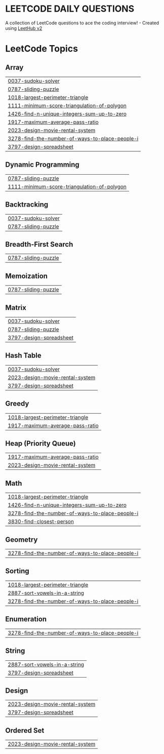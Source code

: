 # LEETCODE DAILY QUESTIONS
A collection of LeetCode questions to ace the coding interview! - Created using [LeetHub v2](https://github.com/arunbhardwaj/LeetHub-2.0)

<!---LeetCode Topics Start-->
# LeetCode Topics
## Array
|  |
| ------- |
| [0037-sudoku-solver](https://github.com/ritwik-1810/ritwikkibua/tree/master/0037-sudoku-solver) |
| [0787-sliding-puzzle](https://github.com/ritwik-1810/ritwikkibua/tree/master/0787-sliding-puzzle) |
| [1018-largest-perimeter-triangle](https://github.com/ritwik-1810/ritwikkibua/tree/master/1018-largest-perimeter-triangle) |
| [1111-minimum-score-triangulation-of-polygon](https://github.com/ritwik-1810/ritwikkibua/tree/master/1111-minimum-score-triangulation-of-polygon) |
| [1426-find-n-unique-integers-sum-up-to-zero](https://github.com/ritwik-1810/ritwikkibua/tree/master/1426-find-n-unique-integers-sum-up-to-zero) |
| [1917-maximum-average-pass-ratio](https://github.com/ritwik-1810/ritwikkibua/tree/master/1917-maximum-average-pass-ratio) |
| [2023-design-movie-rental-system](https://github.com/ritwik-1810/ritwikkibua/tree/master/2023-design-movie-rental-system) |
| [3278-find-the-number-of-ways-to-place-people-i](https://github.com/ritwik-1810/ritwikkibua/tree/master/3278-find-the-number-of-ways-to-place-people-i) |
| [3797-design-spreadsheet](https://github.com/ritwik-1810/ritwikkibua/tree/master/3797-design-spreadsheet) |
## Dynamic Programming
|  |
| ------- |
| [0787-sliding-puzzle](https://github.com/ritwik-1810/ritwikkibua/tree/master/0787-sliding-puzzle) |
| [1111-minimum-score-triangulation-of-polygon](https://github.com/ritwik-1810/ritwikkibua/tree/master/1111-minimum-score-triangulation-of-polygon) |
## Backtracking
|  |
| ------- |
| [0037-sudoku-solver](https://github.com/ritwik-1810/ritwikkibua/tree/master/0037-sudoku-solver) |
| [0787-sliding-puzzle](https://github.com/ritwik-1810/ritwikkibua/tree/master/0787-sliding-puzzle) |
## Breadth-First Search
|  |
| ------- |
| [0787-sliding-puzzle](https://github.com/ritwik-1810/ritwikkibua/tree/master/0787-sliding-puzzle) |
## Memoization
|  |
| ------- |
| [0787-sliding-puzzle](https://github.com/ritwik-1810/ritwikkibua/tree/master/0787-sliding-puzzle) |
## Matrix
|  |
| ------- |
| [0037-sudoku-solver](https://github.com/ritwik-1810/ritwikkibua/tree/master/0037-sudoku-solver) |
| [0787-sliding-puzzle](https://github.com/ritwik-1810/ritwikkibua/tree/master/0787-sliding-puzzle) |
| [3797-design-spreadsheet](https://github.com/ritwik-1810/ritwikkibua/tree/master/3797-design-spreadsheet) |
## Hash Table
|  |
| ------- |
| [0037-sudoku-solver](https://github.com/ritwik-1810/ritwikkibua/tree/master/0037-sudoku-solver) |
| [2023-design-movie-rental-system](https://github.com/ritwik-1810/ritwikkibua/tree/master/2023-design-movie-rental-system) |
| [3797-design-spreadsheet](https://github.com/ritwik-1810/ritwikkibua/tree/master/3797-design-spreadsheet) |
## Greedy
|  |
| ------- |
| [1018-largest-perimeter-triangle](https://github.com/ritwik-1810/ritwikkibua/tree/master/1018-largest-perimeter-triangle) |
| [1917-maximum-average-pass-ratio](https://github.com/ritwik-1810/ritwikkibua/tree/master/1917-maximum-average-pass-ratio) |
## Heap (Priority Queue)
|  |
| ------- |
| [1917-maximum-average-pass-ratio](https://github.com/ritwik-1810/ritwikkibua/tree/master/1917-maximum-average-pass-ratio) |
| [2023-design-movie-rental-system](https://github.com/ritwik-1810/ritwikkibua/tree/master/2023-design-movie-rental-system) |
## Math
|  |
| ------- |
| [1018-largest-perimeter-triangle](https://github.com/ritwik-1810/ritwikkibua/tree/master/1018-largest-perimeter-triangle) |
| [1426-find-n-unique-integers-sum-up-to-zero](https://github.com/ritwik-1810/ritwikkibua/tree/master/1426-find-n-unique-integers-sum-up-to-zero) |
| [3278-find-the-number-of-ways-to-place-people-i](https://github.com/ritwik-1810/ritwikkibua/tree/master/3278-find-the-number-of-ways-to-place-people-i) |
| [3830-find-closest-person](https://github.com/ritwik-1810/ritwikkibua/tree/master/3830-find-closest-person) |
## Geometry
|  |
| ------- |
| [3278-find-the-number-of-ways-to-place-people-i](https://github.com/ritwik-1810/ritwikkibua/tree/master/3278-find-the-number-of-ways-to-place-people-i) |
## Sorting
|  |
| ------- |
| [1018-largest-perimeter-triangle](https://github.com/ritwik-1810/ritwikkibua/tree/master/1018-largest-perimeter-triangle) |
| [2887-sort-vowels-in-a-string](https://github.com/ritwik-1810/ritwikkibua/tree/master/2887-sort-vowels-in-a-string) |
| [3278-find-the-number-of-ways-to-place-people-i](https://github.com/ritwik-1810/ritwikkibua/tree/master/3278-find-the-number-of-ways-to-place-people-i) |
## Enumeration
|  |
| ------- |
| [3278-find-the-number-of-ways-to-place-people-i](https://github.com/ritwik-1810/ritwikkibua/tree/master/3278-find-the-number-of-ways-to-place-people-i) |
## String
|  |
| ------- |
| [2887-sort-vowels-in-a-string](https://github.com/ritwik-1810/ritwikkibua/tree/master/2887-sort-vowels-in-a-string) |
| [3797-design-spreadsheet](https://github.com/ritwik-1810/ritwikkibua/tree/master/3797-design-spreadsheet) |
## Design
|  |
| ------- |
| [2023-design-movie-rental-system](https://github.com/ritwik-1810/ritwikkibua/tree/master/2023-design-movie-rental-system) |
| [3797-design-spreadsheet](https://github.com/ritwik-1810/ritwikkibua/tree/master/3797-design-spreadsheet) |
## Ordered Set
|  |
| ------- |
| [2023-design-movie-rental-system](https://github.com/ritwik-1810/ritwikkibua/tree/master/2023-design-movie-rental-system) |
<!---LeetCode Topics End-->
